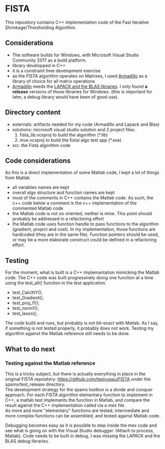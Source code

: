 # FISTA
This repository contains C++ implementation code of the Fast Iterative Shrinkage/Thresholding Algorithm.

## Considerations
- The software builds for Windows, with Microsoft Visual Studio Community 2017 as a build platform. 
- library developped in C++
- it is a constraint time development exercise
- as the FISTA algorithm operates on Matrixes, I used [Armadillo](http://arma.sourceforge.net/) as a library of choice for all matrix operations
- [Armadillo](http://arma.sourceforge.net/) needs the [LAPACK and the BLAS libraries](http://www.netlib.org/lapack/lug/node11.html). I only found **a release** versions of those libraries for Windows. (this is important for later, a debug library would have been of good use).

## Directory content
- externals: artifacts needed for my code (Armadillo and Lapack and Blas)
- solutions: microsoft visual studio solution and 2 project files:
    1. fista_lib.vcxproj to build the algorithm  (*.lib)
    1. mve.vcxproj to build the fistal algo test app (*.exe)
- src: the Fista algorithm code

## Code considerations
As this is a direct implementation of some Matlab code, I kept a lot of things from Matlab
- all variables names are kept
- overall algo structure and function names are kept
- most of the comments in C++ contains the Matlab code. As such, the c++ code below a comment is the c++ implementation of the commented Matlab code
- the Matlab code is not oo oriented, neither is mine. This point should probably be addressed in a refactoring effort
- the Matlab code uses function handle to pass functions to the algorithm (gradient, project and cost). In my implementation, those functions are hardcoded (they are in the same file). Function pointers should be used, or may be a more elaborate construct could be defined in a refactoring effort.

## Testing
For the moment, what is built is a C++ implemantation mimicking the Matlab code. The C++ code was built progressively doing one function at a time using the test_all() function in the test application.
- test_CalcXtY();
- test_Gradient();
- test_proj_l1();
- test_norm1();
- test_lasso();

The code build and runs, but probably is not bit-exact with Matlab. As I say, if something is not tested properly, it probably does not work. Testing my algorithm against the Matlab reference still needs to be done.  

## What to do next
### Testing against the Matlab reference
This is a tricky subject, but there is actually everything in place in the original FISTA repository: https://github.com/tiepvupsu/FISTA under the spams/test_release directory.  
The development strategy for the spams toolbox is a divide and conquer approach. For each FISTA algorithm elementary function to implement in C++, a matlab test implements the function in Matlab, and compare the result against the C++ implementation called via a mex file.  
As more and more "elementary" functions are tested, intermediate and more complex functions can be assembled, and tested against Matlab code.

Debugging becomes easy as it is possible to step inside the mex code and see what is going on with the Visual Studio debugger. (Attach to process, Matlab). Code needs to be built in debug, I was missing the LAPACK and the BLAS debug libraries.



